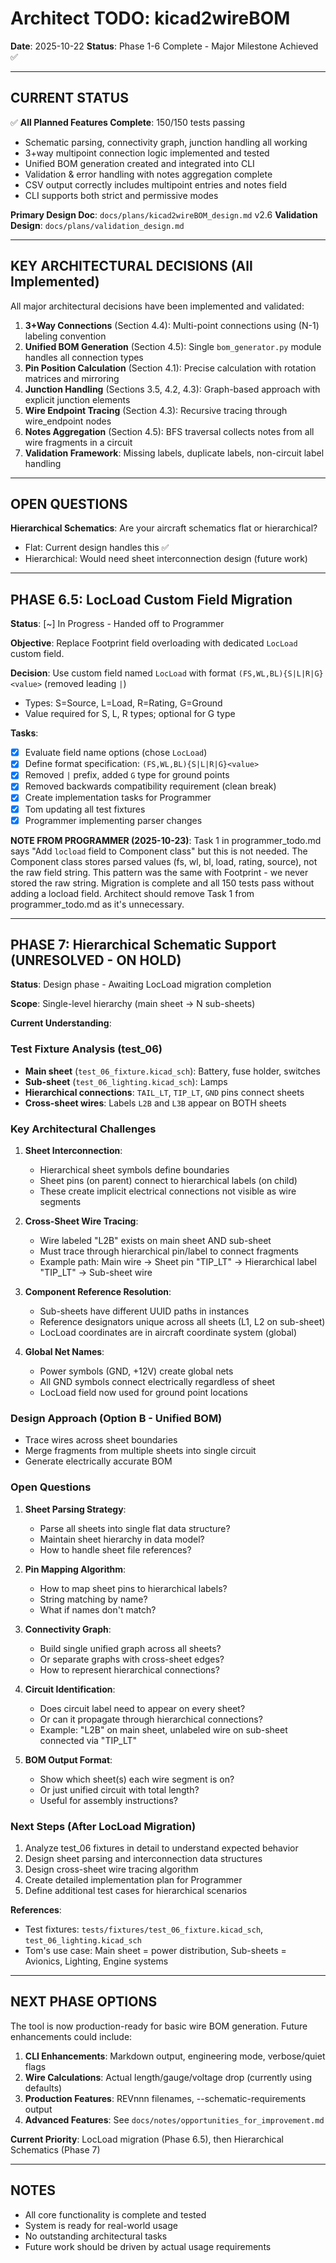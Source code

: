 # Architect TODO: kicad2wireBOM

**Date**: 2025-10-22
**Status**: Phase 1-6 Complete - Major Milestone Achieved ✅

---

## CURRENT STATUS

✅ **All Planned Features Complete**: 150/150 tests passing
- Schematic parsing, connectivity graph, junction handling all working
- 3+way multipoint connection logic implemented and tested
- Unified BOM generation created and integrated into CLI
- Validation & error handling with notes aggregation complete
- CSV output correctly includes multipoint entries and notes field
- CLI supports both strict and permissive modes

**Primary Design Doc**: `docs/plans/kicad2wireBOM_design.md` v2.6
**Validation Design**: `docs/plans/validation_design.md`

---

## KEY ARCHITECTURAL DECISIONS (All Implemented)

All major architectural decisions have been implemented and validated:

1. **3+Way Connections** (Section 4.4): Multi-point connections using (N-1) labeling convention
2. **Unified BOM Generation** (Section 4.5): Single `bom_generator.py` module handles all connection types
3. **Pin Position Calculation** (Section 4.1): Precise calculation with rotation matrices and mirroring
4. **Junction Handling** (Sections 3.5, 4.2, 4.3): Graph-based approach with explicit junction elements
5. **Wire Endpoint Tracing** (Section 4.3): Recursive tracing through wire_endpoint nodes
6. **Notes Aggregation** (Section 4.5): BFS traversal collects notes from all wire fragments in a circuit
7. **Validation Framework**: Missing labels, duplicate labels, non-circuit label handling

---

## OPEN QUESTIONS

**Hierarchical Schematics**: Are your aircraft schematics flat or hierarchical?
- Flat: Current design handles this ✅
- Hierarchical: Would need sheet interconnection design (future work)

---

## PHASE 6.5: LocLoad Custom Field Migration

**Status**: [~] In Progress - Handed off to Programmer

**Objective**: Replace Footprint field overloading with dedicated `LocLoad` custom field.

**Decision**: Use custom field named `LocLoad` with format `(FS,WL,BL){S|L|R|G}<value>` (removed leading `|`)
- Types: S=Source, L=Load, R=Rating, G=Ground
- Value required for S, L, R types; optional for G type

**Tasks**:
- [x] Evaluate field name options (chose `LocLoad`)
- [x] Define format specification: `(FS,WL,BL){S|L|R|G}<value>`
- [x] Removed `|` prefix, added `G` type for ground points
- [x] Removed backwards compatibility requirement (clean break)
- [x] Create implementation tasks for Programmer
- [x] Tom updating all test fixtures
- [x] Programmer implementing parser changes

**NOTE FROM PROGRAMMER (2025-10-23)**: Task 1 in programmer_todo.md says "Add `locload` field to Component class" but this is not needed. The Component class stores parsed values (fs, wl, bl, load, rating, source), not the raw field string. This pattern was the same with Footprint - we never stored the raw string. Migration is complete and all 150 tests pass without adding a locload field. Architect should remove Task 1 from programmer_todo.md as it's unnecessary.

---

## PHASE 7: Hierarchical Schematic Support (UNRESOLVED - ON HOLD)

**Status**: Design phase - Awaiting LocLoad migration completion

**Scope**: Single-level hierarchy (main sheet → N sub-sheets)

**Current Understanding**:

### Test Fixture Analysis (test_06)
- **Main sheet** (`test_06_fixture.kicad_sch`): Battery, fuse holder, switches
- **Sub-sheet** (`test_06_lighting.kicad_sch`): Lamps
- **Hierarchical connections**: `TAIL_LT`, `TIP_LT`, `GND` pins connect sheets
- **Cross-sheet wires**: Labels `L2B` and `L3B` appear on BOTH sheets

### Key Architectural Challenges

1. **Sheet Interconnection**:
   - Hierarchical sheet symbols define boundaries
   - Sheet pins (on parent) connect to hierarchical labels (on child)
   - These create implicit electrical connections not visible as wire segments

2. **Cross-Sheet Wire Tracing**:
   - Wire labeled "L2B" exists on main sheet AND sub-sheet
   - Must trace through hierarchical pin/label to connect fragments
   - Example path: Main wire → Sheet pin "TIP_LT" → Hierarchical label "TIP_LT" → Sub-sheet wire

3. **Component Reference Resolution**:
   - Sub-sheets have different UUID paths in instances
   - Reference designators unique across all sheets (L1, L2 on sub-sheet)
   - LocLoad coordinates are in aircraft coordinate system (global)

4. **Global Net Names**:
   - Power symbols (GND, +12V) create global nets
   - All GND symbols connect electrically regardless of sheet
   - LocLoad field now used for ground point locations

### Design Approach (Option B - Unified BOM)
- Trace wires across sheet boundaries
- Merge fragments from multiple sheets into single circuit
- Generate electrically accurate BOM

### Open Questions

1. **Sheet Parsing Strategy**:
   - Parse all sheets into single flat data structure?
   - Maintain sheet hierarchy in data model?
   - How to handle sheet file references?

2. **Pin Mapping Algorithm**:
   - How to map sheet pins to hierarchical labels?
   - String matching by name?
   - What if names don't match?

3. **Connectivity Graph**:
   - Build single unified graph across all sheets?
   - Or separate graphs with cross-sheet edges?
   - How to represent hierarchical connections?

4. **Circuit Identification**:
   - Does circuit label need to appear on every sheet?
   - Or can it propagate through hierarchical connections?
   - Example: "L2B" on main sheet, unlabeled wire on sub-sheet connected via "TIP_LT"

5. **BOM Output Format**:
   - Show which sheet(s) each wire segment is on?
   - Or just unified circuit with total length?
   - Useful for assembly instructions?

### Next Steps (After LocLoad Migration)
1. Analyze test_06 fixtures in detail to understand expected behavior
2. Design sheet parsing and interconnection data structures
3. Design cross-sheet wire tracing algorithm
4. Create detailed implementation plan for Programmer
5. Define additional test cases for hierarchical scenarios

**References**:
- Test fixtures: `tests/fixtures/test_06_fixture.kicad_sch`, `test_06_lighting.kicad_sch`
- Tom's use case: Main sheet = power distribution, Sub-sheets = Avionics, Lighting, Engine systems

---

## NEXT PHASE OPTIONS

The tool is now production-ready for basic wire BOM generation. Future enhancements could include:

1. **CLI Enhancements**: Markdown output, engineering mode, verbose/quiet flags
2. **Wire Calculations**: Actual length/gauge/voltage drop (currently using defaults)
3. **Production Features**: REVnnn filenames, --schematic-requirements output
4. **Advanced Features**: See `docs/notes/opportunities_for_improvement.md`

**Current Priority**: LocLoad migration (Phase 6.5), then Hierarchical Schematics (Phase 7)

---

## NOTES

- All core functionality is complete and tested
- System is ready for real-world usage
- No outstanding architectural tasks
- Future work should be driven by actual usage requirements
